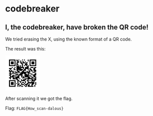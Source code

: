 # codebreaker

## I, the codebreaker, have broken the QR code!

We tried erasing the X, using the known format of a QR code.

The result was this:

![photo](./Photo1.png)

After scanning it we got the flag.

Flag: `FLAG{How_scan-dalous}`